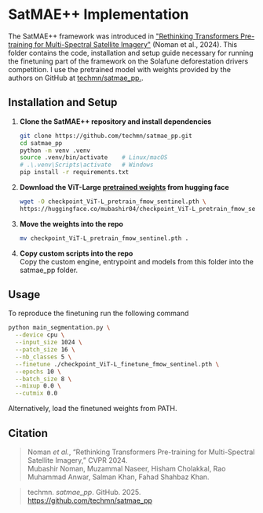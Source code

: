 # SatMAE++ Implementation

The SatMAE++ framework was introduced in ["Rethinking Transformers Pre-training for Multi-Spectral Satellite Imagery"](https://arxiv.org/abs/2403.05419) (Noman et al., 2024). This folder contains the code, installation and setup guide necessary for running the finetuning part of the framework on the Solafune deforestation drivers competition. I use the pretrained model with weights provided by the authors on GitHub at [techmn/satmae_pp.](https://github.com/techmn/satmae_pp).


## Installation and Setup

1. **Clone the SatMAE++ repository and install dependencies**

   ```bash
   git clone https://github.com/techmn/satmae_pp.git
   cd satmae_pp
   python -m venv .venv
   source .venv/bin/activate    # Linux/macOS
   # .\.venv\Scripts\activate   # Windows 
   pip install -r requirements.txt
    ```

2. **Download the ViT-Large [pretrained weights](https://huggingface.co/mubashir04/checkpoint_ViT-L_pretrain_fmow_sentinel) from hugging face**
    ```bash
    wget -O checkpoint_ViT-L_pretrain_fmow_sentinel.pth \
    https://huggingface.co/mubashir04/checkpoint_ViT-L_pretrain_fmow_sentinel/resolve/main/pytorch_model.bin
    ```

3. **Move the weights into the repo**
    ```bash
    mv checkpoint_ViT-L_pretrain_fmow_sentinel.pth .
    ```

4. **Copy custom scripts into the repo**<br>
    Copy the custom engine, entrypoint and models from this folder into the satmae_pp folder.


## Usage
To reproduce the finetuning run the following command

```bash
python main_segmentation.py \
  --device cpu \
  --input_size 1024 \
  --patch_size 16 \
  --nb_classes 5 \
  --finetune ./checkpoint_ViT-L_finetune_fmow_sentinel.pth \
  --epochs 10 \
  --batch_size 8 \
  --mixup 0.0 \
  --cutmix 0.0
```

Alternatively, load the finetuned weights from PATH.

## Citation

> Noman _et al._, “Rethinking Transformers Pre-training for Multi-Spectral Satellite Imagery,” CVPR 2024.  
> Mubashir Noman, Muzammal Naseer, Hisham Cholakkal, Rao Muhammad Anwar, Salman Khan, Fahad Shahbaz Khan.  

> techmn. _satmae_pp_. GitHub. 2025. https://github.com/techmn/satmae_pp
